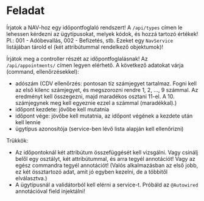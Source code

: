 # Feladat

Írjatok a NAV-hoz egy időpontfoglaló rendszert! A `/api/types` címen le lehessen kérdezni az ügytípusokat, melyek kódok, és hozzá tartozó értékek! Pl.: 001 - Adóbevallás, 002 - Befizetés, stb. Ezeket egy `NavService` listájában tárold el (két attribútummal rendelkező objektumok)!

Írjátok meg a controller részét az időpontfoglalásnak! Az `/api/appointments/` címen legyen elérhető. A következő adatokat várja (command, ellenőrzésekkel):

* adószám (CDV ellenőrzés: pontosan tíz számjegyet tartalmaz. Fogni kell az első kilenc számjegyet, és megszorozni rendre 1, 2, ..., 9 számmal. Az eredményt kell összegezni, majd maradékos osztani 11-el. A 10. számjegynek meg kell egyeznie ezzel a számmal (maradékkal).)
* időpont kezdete: jövőbe kell mutatnia
* időpont vége: jövőbe kell mutatnia, az időpont végének a kezdete után kell lennie
* ügytípus azonosítója (service-ben lévő lista alapján kell ellenőrizni)

Trükkök:

* Az időpontoknál két attribútum összefüggését kell vizsgálni. Vagy csinálj belől egy osztályt, két attribútummal, és arra tegyél annotációt! Vagy az egész commandra tegyél annotációt! (Valós alkalmazásban az első jobb, ez két össztartozó adat, amit jó egyben kezelni, de a többitől elválasztva.)
* A ügytípusnál a validátorból kell elérni a service-t. Próbáld az `@Autowired` annotációval field injektálni!
